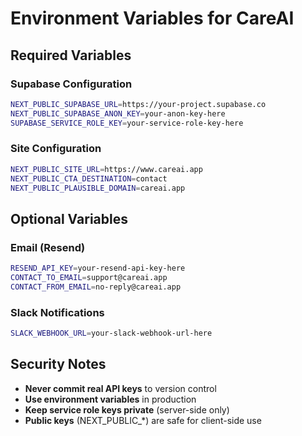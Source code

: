 # Environment Variables for CareAI

## Required Variables

### Supabase Configuration
```bash
NEXT_PUBLIC_SUPABASE_URL=https://your-project.supabase.co
NEXT_PUBLIC_SUPABASE_ANON_KEY=your-anon-key-here
SUPABASE_SERVICE_ROLE_KEY=your-service-role-key-here
```

### Site Configuration
```bash
NEXT_PUBLIC_SITE_URL=https://www.careai.app
NEXT_PUBLIC_CTA_DESTINATION=contact
NEXT_PUBLIC_PLAUSIBLE_DOMAIN=careai.app
```

## Optional Variables

### Email (Resend)
```bash
RESEND_API_KEY=your-resend-api-key-here
CONTACT_TO_EMAIL=support@careai.app
CONTACT_FROM_EMAIL=no-reply@careai.app
```

### Slack Notifications
```bash
SLACK_WEBHOOK_URL=your-slack-webhook-url-here
```

## Security Notes

- **Never commit real API keys** to version control
- **Use environment variables** in production
- **Keep service role keys private** (server-side only)
- **Public keys** (NEXT_PUBLIC_*) are safe for client-side use
